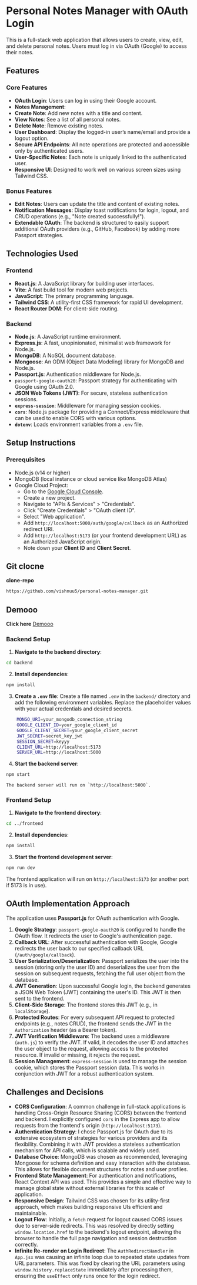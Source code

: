 # Personal Notes Manager with OAuth Login

This is a full-stack web application that allows users to create, view, edit, and delete personal notes. Users must log in via OAuth (Google) to access their notes.

## Features

### Core Features

- **OAuth Login**: Users can log in using their Google account.
- **Notes Management**:
- **Create Note**: Add new notes with a title and content.
- **View Notes**: See a list of all personal notes.
- **Delete Note**: Remove existing notes.
- **User Dashboard**: Display the logged-in user’s name/email and provide a logout option.
- **Secure API Endpoints**: All note operations are protected and accessible only by authenticated users.
- **User-Specific Notes**: Each note is uniquely linked to the authenticated user.
- **Responsive UI**: Designed to work well on various screen sizes using Tailwind CSS.

### Bonus Features

- **Edit Notes**: Users can update the title and content of existing notes.
- **Notification Messages**: Display toast notifications for login, logout, and CRUD operations (e.g., "Note created successfully!").
- **Extendable OAuth**: The backend is structured to easily support additional OAuth providers (e.g., GitHub, Facebook) by adding more Passport strategies.

## Technologies Used

### Frontend

- **React.js**: A JavaScript library for building user interfaces.
- **Vite**: A fast build tool for modern web projects.
- **JavaScript**: The primary programming language.
- **Tailwind CSS**: A utility-first CSS framework for rapid UI development.
- **React Router DOM**: For client-side routing.

### Backend

- **Node.js**: A JavaScript runtime environment.
- **Express.js**: A fast, unopinionated, minimalist web framework for Node.js.
- **MongoDB**: A NoSQL document database.
- **Mongoose**: An ODM (Object Data Modeling) library for MongoDB and Node.js.
- **Passport.js**: Authentication middleware for Node.js.
- `passport-google-oauth20`: Passport strategy for authenticating with Google using OAuth 2.0.
- **JSON Web Tokens (JWT)**: For secure, stateless authentication sessions.
- **`express-session`**: Middleware for managing session cookies.
- **`cors`**: Node.js package for providing a Connect/Express middleware that can be used to enable CORS with various options.
- **`dotenv`**: Loads environment variables from a `.env` file.

## Setup Instructions

### Prerequisites

- Node.js (v14 or higher)
- MongoDB (local instance or cloud service like MongoDB Atlas)
- Google Cloud Project:
  - Go to the [Google Cloud Console](https://console.cloud.google.com/).
  - Create a new project.
  - Navigate to "APIs & Services" > "Credentials".
  - Click "Create Credentials" > "OAuth client ID".
  - Select "Web application".
  - Add `http://localhost:5000/auth/google/callback` as an Authorized redirect URI.
  - Add `http://localhost:5173` (or your frontend development URL) as an Authorized JavaScript origin.
  - Note down your **Client ID** and **Client Secret**.

## Git clocne

**clone-repo**

```bash
https://github.com/vishnuu5/personal-notes-manager.git
```

## Demooo

**Click here**
[Demooo](https://personal-notes-manager-five.vercel.app)

### Backend Setup

1.  **Navigate to the backend directory**:

```bash
cd backend
```

2.  **Install dependencies**:

```bash
npm install
```

3.  **Create a `.env` file**:
    Create a file named `.env` in the `backend/` directory and add the following environment variables. Replace the placeholder values with your actual credentials and desired secrets.

```bash
    MONGO_URI=your_mongodb_connection_string
    GOOGLE_CLIENT_ID=your_google_client_id
    GOOGLE_CLIENT_SECRET=your_google_client_secret
    JWT_SECRET=secret_key_jwt
    SESSION_SECRET=keyyy
    CLIENT_URL=http://localhost:5173
    SERVER_URL=http://localhost:5000
```

4.  **Start the backend server**:

```bash
npm start
```

    The backend server will run on `http://localhost:5000`.

### Frontend Setup

1.  **Navigate to the frontend directory**:

```bash
cd ../frontend
```

2.  **Install dependencies**:

```bash
npm install
```

3.  **Start the frontend development server**:

```bash
npm run dev
```

The frontend application will run on `http://localhost:5173` (or another port if 5173 is in use).

## OAuth Implementation Approach

The application uses **Passport.js** for OAuth authentication with Google.

1.  **Google Strategy**: `passport-google-oauth20` is configured to handle the OAuth flow. It redirects the user to Google's authentication page.
2.  **Callback URL**: After successful authentication with Google, Google redirects the user back to our specified callback URL (`/auth/google/callback`).
3.  **User Serialization/Deserialization**: Passport serializes the user into the session (storing only the user ID) and deserializes the user from the session on subsequent requests, fetching the full user object from the database.
4.  **JWT Generation**: Upon successful Google login, the backend generates a JSON Web Token (JWT) containing the user's ID. This JWT is then sent to the frontend.
5.  **Client-Side Storage**: The frontend stores this JWT (e.g., in `localStorage`).
6.  **Protected Routes**: For every subsequent API request to protected endpoints (e.g., notes CRUD), the frontend sends the JWT in the `Authorization` header (as a Bearer token).
7.  **JWT Verification Middleware**: The backend uses a middleware (`auth.js`) to verify the JWT. If valid, it decodes the user ID and attaches the user object to the request, allowing access to the protected resource. If invalid or missing, it rejects the request.
8.  **Session Management**: `express-session` is used to manage the session cookie, which stores the Passport session data. This works in conjunction with JWT for a robust authentication system.

## Challenges and Decisions

- **CORS Configuration**: A common challenge in full-stack applications is handling Cross-Origin Resource Sharing (CORS) between the frontend and backend. I explicitly configured `cors` in the Express app to allow requests from the frontend's origin (`http://localhost:5173`).
- **Authentication Strategy**: I chose Passport.js for OAuth due to its extensive ecosystem of strategies for various providers and its flexibility. Combining it with JWT provides a stateless authentication mechanism for API calls, which is scalable and widely used.
- **Database Choice**: MongoDB was chosen as recommended, leveraging Mongoose for schema definition and easy interaction with the database. This allows for flexible document structures for notes and user profiles.
- **Frontend State Management**: For authentication and notifications, React Context API was used. This provides a simple and effective way to manage global state without external libraries for this scale of application.
- **Responsive Design**: Tailwind CSS was chosen for its utility-first approach, which makes building responsive UIs efficient and maintainable.
- **Logout Flow**: Initially, a `fetch` request for logout caused CORS issues due to server-side redirects. This was resolved by directly setting `window.location.href` to the backend's logout endpoint, allowing the browser to handle the full page navigation and session destruction correctly.
- **Infinite Re-render on Login Redirect**: The `AuthRedirectHandler` in `App.jsx` was causing an infinite loop due to repeated state updates from URL parameters. This was fixed by clearing the URL parameters using `window.history.replaceState` immediately after processing them, ensuring the `useEffect` only runs once for the login redirect.
